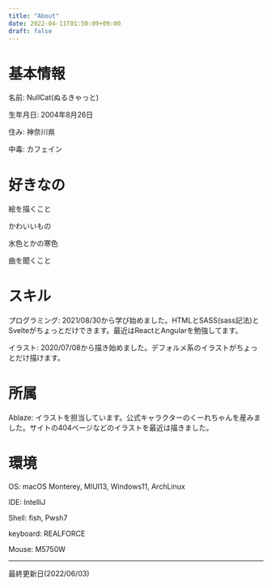 ```yaml
---
title: "About"
date: 2022-04-11T01:50:09+09:00
draft: false
---
```


# 基本情報
名前: NullCat(ぬるきゃっと)

生年月日: 2004年8月26日

住み: 神奈川県

中毒: カフェイン

# 好きなの
絵を描くこと

かわいいもの

水色とかの寒色

曲を聞くこと

# スキル
プログラミング: 2021/08/30から学び始めました。HTMLとSASS(sass記法)とSvelteがちょっとだけできます。最近はReactとAngularを勉強してます。

イラスト: 2020/07/08から描き始めました。デフォルメ系のイラストがちょっとだけ描けます。

# 所属
Ablaze: イラストを担当しています。公式キャラクターのくーれちゃんを産みました。サイトの404ページなどのイラストを最近は描きました。

# 環境
OS: macOS Monterey, MIUI13, Windows11, ArchLinux

IDE: IntelliJ

Shell: fish, Pwsh7 

keyboard: REALFORCE

Mouse: M5750W

---
最終更新日(2022/06/03)